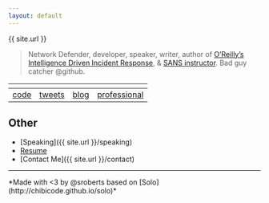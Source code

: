 ```yaml
---
layout: default
---
```


{{ site.url }}

> Network Defender, developer, speaker, writer, author of [O’Reilly’s Intelligence Driven Incident Response](http://shop.oreilly.com/product/0636920043614.do), & [SANS instructor](https://www.sans.org/instructors/scott-roberts). Bad guy catcher @github.

| <i class="fa fa-github" aria-hidden="true"></i> | <i class="fa fa-twitter" aria-hidden="true"></i> | <i class="fa fa-medium" aria-hidden="true"></i> |     <i class="fa fa-linkedin" aria-hidden="true"></i>     |
|:-----------------------------------------------:|:------------------------------------------------:|:-----------------------------------------------:|:---------------------------------------------------------:|
|     [code](https://github.com/sroberts)     |    [tweets](https://twitter.com/sroberts)     |    [blog](https://medium.com/@sroberts)    | [professional](https://www.linkedin.com/in/scottroberts/) |

## Other

- [Speaking]({{ site.url }}/speaking)
- [Resume](https://docs.google.com/document/d/1jyLdXNefvK39pUkuRlIQ8dwJskQZOYEVB-IuHbetNIE/edit?usp=sharing)
- [Contact Me]({{ site.url }}/contact)

<hr>
*Made with <3 by @sroberts based on [Solo](http://chibicode.github.io/solo)*
